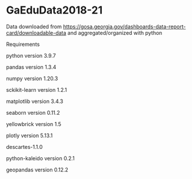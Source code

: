 # GaEduData2018-21
 
Data downloaded from https://gosa.georgia.gov/dashboards-data-report-card/downloadable-data and aggregated/organized with python



Requirements

python version 3.9.7

pandas version 1.3.4

numpy version 1.20.3

sckikit-learn version 1.2.1

matplotlib version 3.4.3

seaborn version 0.11.2

yellowbrick version 1.5

plotly version 5.13.1

descartes-1.1.0

python-kaleido version 0.2.1

geopandas version 0.12.2



